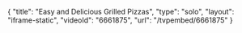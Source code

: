 {
    "title": "Easy and Delicious Grilled Pizzas",
    "type": "solo",
    "layout": "iframe-static",
    "videoId": "6661875",
    "url": "\/tvpembed\/6661875"
}